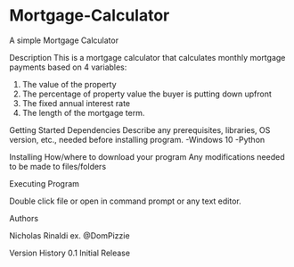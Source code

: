 # Mortgage-Calculator
A simple Mortgage Calculator



Description
This is a mortgage calculator that calculates monthly mortgage payments based on 4 variables:

1. The value of the property
2. The percentage of property value the buyer is putting down upfront
3. The fixed annual interest rate
4. The length of the mortgage term.

Getting Started
Dependencies
Describe any prerequisites, libraries, OS version, etc., needed before installing program.
-Windows 10
-Python

Installing
How/where to download your program
Any modifications needed to be made to files/folders

Executing Program

Double click file or open in command prompt or any text editor.

Authors


Nicholas Rinaldi
ex. @DomPizzie

Version History
0.1
Initial Release


